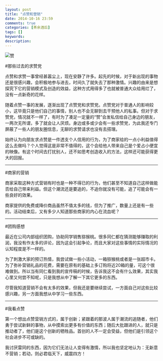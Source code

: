 ```yaml
---
layout: post
title: "点赞和营销"
date: 2014-10-16 23:59
comments: true
categories: [茶余酒后]
tags: []
keywords: 
description: 
---
```

![赞](http://img02.sogoucdn.com/app/a/100520021/f48babd881c4f6b331ffd3a583d5999c)

#那些过去的求赞党

点赞和求赞一事曾经甚嚣尘上，现在安静了许多。起先的时候，对于新出现的事物还是很感兴趣，会积极地参与进去，时间久了就失去了那种激情。兴趣的由来是想探究下它的营销模式及创造的效益，这种方式用得多了也就被普通大众给用烂了，没有一点新奇的花样。

随着点赞一事的发展，逐渐出现了点赞党和求赞党。点赞党对于普通人的影响较小，这毕竟只是他们自己的事情，别人也不会无聊到去干预他人的私事。但对于求赞党，情况就不一样了，有时为了凑足一定量的“赞”会发私信给自己身边的朋友，一两次无所谓，多了就会让人厌烦。身边或多或少会有一些求赞党，为此我还专门屏蔽了一些人的朋友圈信息，无聊的求赞请求也没有去搭理。

始终认为向朋友求点赞是一件透支个人信用的行为，为了商家给的一点小利益值得这么去做吗？个人觉得这是非常不值得的，这个会给他人带来自己是个爱占小便宜的映像。有这个时间去打扰别人，还不如思考创造收入的方法，这样还可能获得更大的回报。

<!--more-->
---
#商家的营销

商家采取这种方式营销有时也是一种不得已的行为，他们甚至不知道自己这样做能否给自己带来利益。但这个潮流还是要追的，不追你就没有可能，追了可能会有一些良好的效果。

商家提供的免费或降价商品虽然不值太多的钱，但为了推广，数量上还是有一些的。活动结束后，又有多少人知道那些商家的内心在流血呢？

---
#团购感想

最近在公司内部组织团购，协助同学销售猕猴桃。很多同仁都在猜测能够赚取的利润，我没有作太多的评论，因为这会引起争论，而且大家对这些事情的实际情况的认知程度是不一样的。

为了刺激大家的预订热情，我尝试做一些小活动，一箱猕猴桃或者是一张超市卡。为了弥补营销礼品的花费，需要在原有的基础上多订购将近20箱的量，可这个很难做到。所以当有同仁看到我的宣传稿的时候，告诉我这不会有什么效果，其实我心里又何尝不知呢，只是我想从中了解一下其它更多的东西。

尽管我知道营销不会有太多的效果，但我还是要继续尝试，一方面自己对这些比较感兴趣，另一方面我想从中学习一些东西。

---
#我看点赞

第一个想出点赞营销方式的，属于创新；紧跟着的那波人属于潮流的追随者，他们勇于尝试新鲜的事物，从中摸索出更多有价值的东西；随后大批跟进的人，就只是推动者了，他们是这个创新的牺牲品。首创的人不一定会受益，但他们是引领这个社会进步不可或缺的。

我讨厌雷同的东西，因为它们无法让人变得有激情，所以我也坚定地认为：无新意不营销；若动，则必君临天下，威震四方！